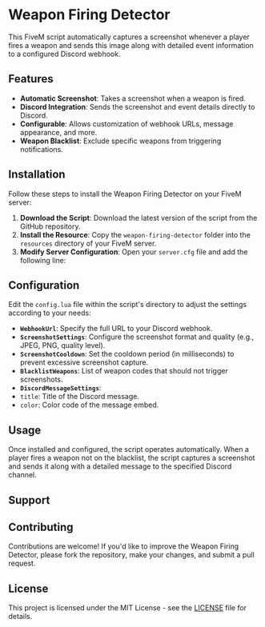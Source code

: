 # Weapon Firing Detector

This FiveM script automatically captures a screenshot whenever a player fires a weapon and sends this image along with detailed event information to a configured Discord webhook.

## Features

- **Automatic Screenshot**: Takes a screenshot when a weapon is fired.
- **Discord Integration**: Sends the screenshot and event details directly to Discord.
- **Configurable**: Allows customization of webhook URLs, message appearance, and more.
- **Weapon Blacklist**: Exclude specific weapons from triggering notifications.

## Installation

Follow these steps to install the Weapon Firing Detector on your FiveM server:

1. **Download the Script**:
   Download the latest version of the script from the GitHub repository.
2. **Install the Resource**:
   Copy the `weapon-firing-detector` folder into the `resources` directory of your FiveM server.
3. **Modify Server Configuration**:
   Open your `server.cfg` file and add the following line:

## Configuration

Edit the `config.lua` file within the script's directory to adjust the settings according to your needs:

- **`WebhookUrl`**: Specify the full URL to your Discord webhook.
- **`ScreenshotSettings`**: Configure the screenshot format and quality (e.g., JPEG, PNG, quality level).
- **`ScreenshotCooldown`**: Set the cooldown period (in milliseconds) to prevent excessive screenshot capture.
- **`BlacklistWeapons`**: List of weapon codes that should not trigger screenshots.
- **`DiscordMessageSettings`**:
- `title`: Title of the Discord message.
- `color`: Color code of the message embed.

## Usage

Once installed and configured, the script operates automatically. When a player fires a weapon not on the blacklist, the script captures a screenshot and sends it along with a detailed message to the specified Discord channel.

## Support



## Contributing

Contributions are welcome! If you'd like to improve the Weapon Firing Detector, please fork the repository, make your changes, and submit a pull request.

## License

This project is licensed under the MIT License - see the [LICENSE](LICENSE.md) file for details.
